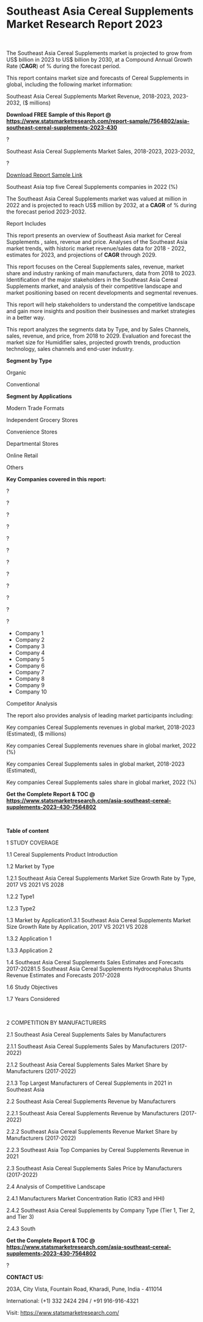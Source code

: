 <h1>Southeast Asia Cereal Supplements Market Research Report 2023</h1><br/><p>The Southeast Asia Cereal Supplements market is projected to grow from US$ billion in 2023 to US$ billion by 2030, at a Compound Annual Growth Rate (<strong>CAGR</strong>) of % during the forecast period.</p>
 
 
 
 <p>This report contains market size and forecasts of Cereal Supplements in global, including the following market information:</p>
 
 
 
 <p>Southeast Asia Cereal Supplements Market Revenue, 2018-2023, 2023-2032, ($ millions)</p>
 
 
 
 <div><b>Download FREE Sample of this Report @ <a href="https://www.statsmarketresearch.com/download-free-sample/7564802/asia-southeast-cereal-supplements-2023-430">https://www.statsmarketresearch.com/report-sample/7564802/asia-southeast-cereal-supplements-2023-430</a></b></div>
 
 
 
 <p>? </p>
 
 
 
 <p>Southeast Asia Cereal Supplements Market Sales, 2018-2023, 2023-2032,</p>
 
 
 
 <p>? </p>
 
 
 
 <p><a href="https://www.statsmarketresearch.com/download-free-sample/7564802/asia-southeast-cereal-supplements-2023-430">Download Report Sample Link</a></p>
 
 
 
 <p>Southeast Asia top five Cereal Supplements companies in 2022 (%)</p>
 
 
 
 <p>The Southeast Asia Cereal Supplements market was valued at million in 2022 and is projected to reach US$ million by 2032, at a <strong>CAGR</strong> of % during the forecast period 2023-2032.</p>
 
 
 
 <p>Report Includes</p>
 
 
 
 <p>This report presents an overview of Southeast Asia market for Cereal Supplements , sales, revenue and price. Analyses of the Southeast Asia market trends, with historic market revenue/sales data for 2018 - 2022, estimates for 2023, and projections of <strong>CAGR</strong> through 2029.</p>
 
 
 
 <p>This report focuses on the Cereal Supplements sales, revenue, market share and industry ranking of main manufacturers, data from 2018 to 2023. Identification of the major stakeholders in the Southeast Asia Cereal Supplements market, and analysis of their competitive landscape and market positioning based on recent developments and segmental revenues.</p>
 
 
 
 <p>This report will help stakeholders to understand the competitive landscape and gain more insights and position their businesses and market strategies in a better way.</p>
 
 
 
 <p>This report analyzes the segments data by Type, and by Sales Channels, sales, revenue, and price, from 2018 to 2029. Evaluation and forecast the market size for Humidifier sales, projected growth trends, production technology, sales channels and end-user industry.</p>
 
 
 
 <p><strong>Segment by Type</strong></p>
 
 
 
 <p>Organic</p>
 
 
 
 <p>Conventional</p>
 
 
 
 <p><strong>Segment <strong><strong>by Applications</strong></strong></strong></p>
 
 
 
 <p>Modern Trade Formats</p>
 
 
 
 <p>Independent Grocery Stores</p>
 
 
 
 <p>Convenience Stores</p>
 
 
 
 <p>Departmental Stores</p>
 
 
 
 <p>Online Retail</p>
 
 
 
 <p>Others</p>
 
 
 
 <p><strong>Key Companies covered in this report:</strong></p>
 
 
 
 <p>? </p>
 
 
 
 <p>? </p>
 
 
 
 <p>? </p>
 
 
 
 <p>? </p>
 
 
 
 <p>? </p>
 
 
 
 <p>? </p>
 
 
 
 <p>? </p>
 
 
 
 <p>? </p>
 
 
 
 <p>? </p>
 
 
 
 <p>? </p>
 
 
 
 <p>? </p>
 
 
 
 <p>? </p>
 
 
 
 <ul>
 
 <li>Company 1</li>
 
 <li>Company 2</li>
 
 <li>Company 3</li>
 
 <li>Company 4</li>
 
 <li>Company 5</li>
 
 <li>Company 6</li>
 
 <li>Company 7</li>
 
 <li>Company 8</li>
 
 <li>Company 9</li>
 
 <li>Company 10</li>
 
 </ul>
 
 
 
 <p>Competitor Analysis</p>
 
 
 
 <p>The report also provides analysis of leading market participants including:</p>
 
 
 
 <p>Key companies Cereal Supplements revenues in global market, 2018-2023 (Estimated), ($ millions)</p>
 
 
 
 <p>Key companies Cereal Supplements revenues share in global market, 2022 (%)</p>
 
 
 
 <p>Key companies Cereal Supplements sales in global market, 2018-2023 (Estimated),</p>
 
 
 
 <p>Key companies Cereal Supplements sales share in global market, 2022 (%)</p>
 
 
 
 <div><b>Get the Complete Report & TOC @ <a href="https://www.statsmarketresearch.com/asia-southeast-cereal-supplements-2023-430-7564802">https://www.statsmarketresearch.com/asia-southeast-cereal-supplements-2023-430-7564802</a></b></div>
 
 
 
 <p><br />
 
 <b>Table of content</b></p>
 
 
 
 <p>1 STUDY COVERAGE<br />
 
 1.1 Cereal Supplements Product Introduction<br />
 
 1.2 Market by Type<br />
 
 1.2.1 Southeast Asia Cereal Supplements Market Size Growth Rate by Type, 2017 VS 2021 VS 2028<br />
 
 1.2.2 Type1<br />
 
 1.2.3 Type2<br />
 
 1.3 Market by Application1.3.1 Southeast Asia Cereal Supplements Market Size Growth Rate by Application, 2017 VS 2021 VS 2028<br />
 
 1.3.2 Application 1<br />
 
 1.3.3 Application 2<br />
 
 1.4 Southeast Asia Cereal Supplements Sales Estimates and Forecasts 2017-20281.5 Southeast Asia Cereal Supplements Hydrocephalus Shunts Revenue Estimates and Forecasts 2017-2028<br />
 
 1.6 Study Objectives<br />
 
 1.7 Years Considered<br />
 
 <br />
 
 2 COMPETITION BY MANUFACTURERS<br />
 
 2.1 Southeast Asia Cereal Supplements Sales by Manufacturers<br />
 
 2.1.1 Southeast Asia Cereal Supplements Sales by Manufacturers (2017-2022)<br />
 
 2.1.2 Southeast Asia Cereal Supplements Sales Market Share by Manufacturers (2017-2022)<br />
 
 2.1.3 Top Largest Manufacturers of Cereal Supplements in 2021 in Southeast Asia<br />
 
 2.2 Southeast Asia Cereal Supplements Revenue by Manufacturers<br />
 
 2.2.1 Southeast Asia Cereal Supplements Revenue by Manufacturers (2017-2022)<br />
 
 2.2.2 Southeast Asia Cereal Supplements Revenue Market Share by Manufacturers (2017-2022)<br />
 
 2.2.3 Southeast Asia Top Companies by Cereal Supplements Revenue in 2021<br />
 
 2.3 Southeast Asia Cereal Supplements Sales Price by Manufacturers (2017-2022)<br />
 
 2.4 Analysis of Competitive Landscape<br />
 
 2.4.1 Manufacturers Market Concentration Ratio (CR3 and HHI)<br />
 
 2.4.2 Southeast Asia Cereal Supplements by Company Type (Tier 1, Tier 2, and Tier 3)<br />
 
 2.4.3 South</p>
 
 
 
 <div><b>Get the Complete Report & TOC @ <a href="https://www.statsmarketresearch.com/asia-southeast-cereal-supplements-2023-430-7564802">https://www.statsmarketresearch.com/asia-southeast-cereal-supplements-2023-430-7564802</a></b></div>
 
 
 
 <p>? </p>
 
 
 
 <p><b>CONTACT US:</b><br />
 
 203A, City Vista, Fountain Road, Kharadi, Pune, India - 411014<br />
 
 International: (+1) 332 2424 294 / +91 916-916-4321<br />
 
 Visit: <a href="https://www.statsmarketresearch.com/">https://www.statsmarketresearch.com/</a></p>